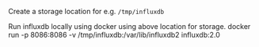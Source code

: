 Create a storage location for e.g.
`/tmp/influxdb`

Run influxdb locally using docker using above location for storage.
docker run -p 8086:8086 -v /tmp/influxdb:/var/lib/influxdb2 influxdb:2.0
